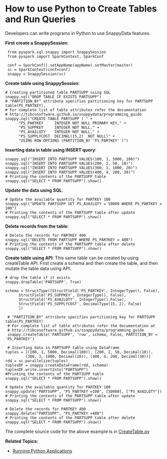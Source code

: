 <a id="howto-python"></a>
# How to use Python to Create Tables and Run Queries

Developers can write programs in Python to use SnappyData features. 

**First create a SnappySession**:

```pre
 from pyspark.sql.snappy import SnappySession
 from pyspark import SparkContext, SparkConf

 conf = SparkConf().setAppName(appName).setMaster(master)
 sc = SparkContext(conf=conf)
 snappy = SnappySession(sc)
```

**Create table using SnappySession**:

```pre
# Creating partitioned table PARTSUPP using SQL
snappy.sql("DROP TABLE IF EXISTS PARTSUPP")
# "PARTITION_BY" attribute specifies partitioning key for PARTSUPP table(PS_PARTKEY),
# For complete list of table attributes refer the documentation
# http://tibcosoftware.github.io/snappydata/programming_guide
snappy.sql("CREATE TABLE PARTSUPP ( " +
      "PS_PARTKEY     INTEGER NOT NULL PRIMARY KEY," +
      "PS_SUPPKEY     INTEGER NOT NULL," +
      "PS_AVAILQTY    INTEGER NOT NULL," +
      "PS_SUPPLYCOST  DECIMAL(15,2)  NOT NULL)" +
      "USING ROW OPTIONS (PARTITION_BY 'PS_PARTKEY' )")
```

**Inserting data in table using INSERT query**:

```pre
snappy.sql("INSERT INTO PARTSUPP VALUES(100, 1, 5000, 100)")
snappy.sql("INSERT INTO PARTSUPP VALUES(200, 2, 50, 10)")
snappy.sql("INSERT INTO PARTSUPP VALUES(300, 3, 1000, 20)")
snappy.sql("INSERT INTO PARTSUPP VALUES(400, 4, 200, 30)")
# Printing the contents of the PARTSUPP table
snappy.sql("SELECT * FROM PARTSUPP").show()
```

**Update the data using SQL**:

```pre
# Update the available quantity for PARTKEY 100
snappy.sql("UPDATE PARTSUPP SET PS_AVAILQTY = 50000 WHERE PS_PARTKEY = 100")
# Printing the contents of the PARTSUPP table after update
snappy.sql("SELECT * FROM PARTSUPP").show()
```    

**Delete records from the table**:
```pre
# Delete the records for PARTKEY 400
snappy.sql("DELETE FROM PARTSUPP WHERE PS_PARTKEY = 400")
# Printing the contents of the PARTSUPP table after delete
snappy.sql("SELECT * FROM PARTSUPP").show()
```

**Create table using API**:
This same table can be created by using createTable API. First create a schema and then create the table, and then mutate the table data using API:

```pre
# drop the table if it exists
snappy.dropTable('PARTSUPP', True)

schema = StructType([StructField('PS_PARTKEY', IntegerType(), False),
      StructField('PS_SUPPKEY', IntegerType(), False),
      StructField('PS_AVAILQTY', IntegerType(),False),
      StructField('PS_SUPPLYCOST', DecimalType(15, 2), False)
      ])

 # "PARTITION_BY" attribute specifies partitioning key for PARTSUPP table(PS_PARTKEY)
 # For complete list of table attributes refer the documentation at
 # http://tibcosoftware.github.io/snappydata/programming_guide
 snappy.createTable('PARTSUPP', 'row', schema, False, PARTITION_BY = 'PS_PARTKEY')

 # Inserting data in PARTSUPP table using DataFrame
tuples = [(100, 1, 5000, Decimal(100)), (200, 2, 50, Decimal(10)),
         (300, 3, 1000, Decimal(20)), (400, 4, 200, Decimal(30))]
rdd = sc.parallelize(tuples)
tuplesDF = snappy.createDataFrame(rdd, schema)
tuplesDF.write.insertInto("PARTSUPP")
#Printing the contents of the PARTSUPP table
snappy.sql("SELECT * FROM PARTSUPP").show()

# Update the available quantity for PARTKEY 100
snappy.update("PARTSUPP", "PS_PARTKEY =100", [50000], ["PS_AVAILQTY"])
# Printing the contents of the PARTSUPP table after update
snappy.sql("SELECT * FROM PARTSUPP").show()

# Delete the records for PARTKEY 400
snappy.delete("PARTSUPP", "PS_PARTKEY =400")
# Printing the contents of the PARTSUPP table after delete
snappy.sql("SELECT * FROM PARTSUPP").show()
```

The complete source code for the above example is in [CreateTable.py](https://github.com/SnappyDataInc/snappydata/blob/master/examples/src/main/python/CreateTable.py)

**Related Topics:**

- [Running Python Applications](../programming_guide/snappydata_jobs.md#running-python-applications)
